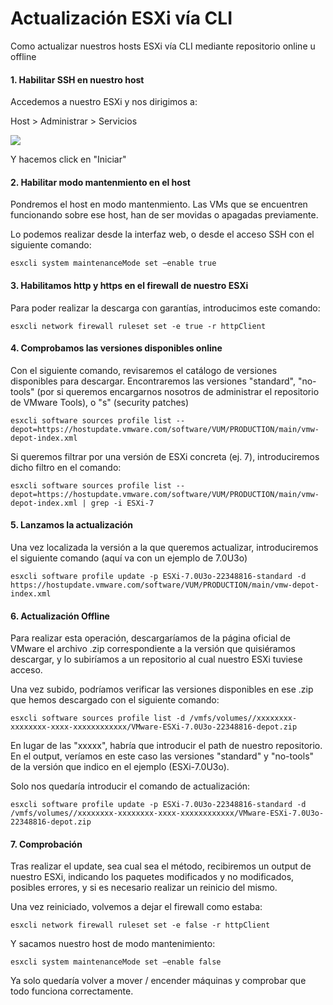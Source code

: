 # Actualización ESXi vía CLI

Como actualizar nuestros hosts ESXi vía CLI mediante repositorio online u offline

#### 1. Habilitar SSH en nuestro host

Accedemos a nuestro ESXi y nos dirigimos a:

Host > Administrar > Servicios 

![](https://www.edudima.com/wp-content/uploads/2024/01/esxissh.png)

Y hacemos click en "Iniciar"

#### 2. Habilitar modo mantenmiento en el host	

Pondremos el host en modo mantenmiento. Las VMs que se encuentren funcionando sobre ese host, han de ser movidas o apagadas previamente.

Lo podemos realizar desde la interfaz web, o desde el acceso SSH con el siguiente comando:

`esxcli system maintenanceMode set –enable true`

#### 3. Habilitamos http y https en el firewall de nuestro ESXi

Para poder realizar la descarga con garantías, introducimos este comando:

`esxcli network firewall ruleset set -e true -r httpClient`

#### 4. Comprobamos las versiones disponibles online

Con el siguiente comando, revisaremos el catálogo de versiones disponibles para descargar. Encontraremos las versiones "standard", "no-tools" (por si queremos encargarnos nosotros de administrar el repositorio de VMware Tools), o "s" (security patches)

`esxcli software sources profile list --depot=https://hostupdate.vmware.com/software/VUM/PRODUCTION/main/vmw-depot-index.xml`

Si queremos filtrar por una versión de ESXi concreta (ej. 7), introduciremos dicho filtro en el comando:

`esxcli software sources profile list --depot=https://hostupdate.vmware.com/software/VUM/PRODUCTION/main/vmw-depot-index.xml | grep -i ESXi-7`

#### 5. Lanzamos la actualización

Una vez localizada la versión a la que queremos actualizar, introduciremos el siguiente comando (aquí va con un ejemplo de 7.0U3o)

`esxcli software profile update -p ESXi-7.0U3o-22348816-standard -d https://hostupdate.vmware.com/software/VUM/PRODUCTION/main/vmw-depot-index.xml`

#### 6. Actualización Offline

Para realizar esta operación, descargaríamos de la página oficial de VMware el archivo .zip correspondiente a la versión que quisiéramos descargar, y lo subiríamos a un repositorio al cual nuestro ESXi tuviese acceso.

Una vez subido, podríamos verificar las versiones disponibles en ese .zip que hemos descargado con el siguiente comando:

`esxcli software sources profile list -d /vmfs/volumes//xxxxxxxx-xxxxxxxx-xxxx-xxxxxxxxxxxx/VMware-ESXi-7.0U3o-22348816-depot.zip`

En lugar de las "xxxxx", habría que introducir el path de nuestro repositorio. 
En el output, veríamos en este caso las versiones "standard" y "no-tools" de la versión que indico en el ejemplo (ESXi-7.0U3o). 

Solo nos quedaría introducir el comando de actualización:

`esxcli software profile update -p ESXi-7.0U3o-22348816-standard -d /vmfs/volumes//xxxxxxxx-xxxxxxxx-xxxx-xxxxxxxxxxxx/VMware-ESXi-7.0U3o-22348816-depot.zip`

#### 7. Comprobación

Tras realizar el update, sea cual sea el método, recibiremos un output de nuestro ESXi, indicando los paquetes modificados y no modificados, posibles errores, y si es necesario realizar un reinicio del mismo.

Una vez reiniciado, volvemos a dejar el firewall como estaba:

`esxcli network firewall ruleset set -e false -r httpClient`

Y sacamos nuestro host de modo mantenimiento:

`esxcli system maintenanceMode set –enable false`

Ya solo quedaría volver a mover / encender máquinas y comprobar que todo funciona correctamente.
